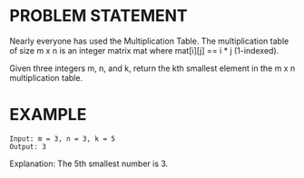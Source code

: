 # PROBLEM STATEMENT

Nearly everyone has used the Multiplication Table. The multiplication table of size m x n is an integer matrix mat where mat[i][j] == i * j (1-indexed).

Given three integers m, n, and k, return the kth smallest element in the m x n multiplication table.

# EXAMPLE

    Input: m = 3, n = 3, k = 5
    Output: 3
    
Explanation: The 5th smallest number is 3.